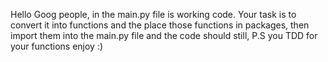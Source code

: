 Hello Goog people, in the main.py file is working code.
Your task is to convert it into functions and the place those functions in
packages, then import them into the main.py file and the code should still,
P.S you TDD for your functions enjoy :)